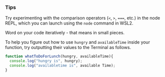### Tips

Try experimenting with the comparison operators (`<`, `>`, `===`, etc.) in the node REPL, which you can launch using the `node` command in WSL2.

Word on your code iteratively - that means in small pieces.

To help you figure out how to use `hungry` and `availableTime` inside your function, try outputting their values to the Terminal as follows.

```javascript
function whatToDoForLunch(hungry, availableTime){
  console.log("hungry is", hungry);
  console.log("availabletime is", available Time);
}
```
